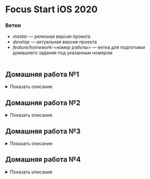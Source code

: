 # Focus Start iOS 2020
### Ветки
* *master* &mdash; релизная версия проекта
* *develop* &mdash; актуальная версия проекта
* *feature/homework-<номер работы>* &mdash; ветка для подготовки домашнего задания под указанным номером  
&nbsp;  

<!---
ДОМАШНЯЯ РАБОТА №1 --------------------------------------------------------------------------------------------------
-->
## Домашняя работа №1
<details>
  <summary>
      Показать описание
  </summary>  

### Функционал приложения  
Приложение должно обладать интерфейсом взаимодействия с пользователем (меню с возможностью выбора нужного варианта).  
Основные функции:
1. Добавление нового автомобиля;
2. Вывод списка добавленных автомобилей;
3. Вывод списка автомобилей с использованием фильтра по типу кузова автомобиля.  

### Интерфейс приложения
Задача минимум &mdash; консольное приложение. При желании можно реализовать интерфейс используя **UIKit**.

### Информация об автомобиле
Для работы с данными автомобиля используется структура с названием **Car**.  
Данные об автомобиле:
| Название     | Тип       | Обязательное | Значение      |
| :-----------:| :--------:|:------------:|:-------------:|
| manufacturer | String    | Да           | Производитель |
| model        | String    | Да           | Модель        |
| body         | enum Body | Да           | Тип  кузова   |
| yearOfIssue  | Int       | Нет          | Год выпуска   |
| carNumber    | String    | Нет          | Гос номер     |

### Отображение информации об автомобиле
Отображение информации должно быть в формате:  
* <Поле>: <Значение>  

Для необязательных полей при отсутствии значения:  
* год выпуска &mdash; отображать «-»
* гос номер &mdash; пропускать это поле (оно не должно отображаться)  
&nbsp;  
</details>

<!---
ДОМАШНЯЯ РАБОТА №2 --------------------------------------------------------------------------------------------------
-->
## Домашняя работа №2
<details>
  <summary>
      Показать описание
  </summary>   

### Структура проекта  
Необходимо создать **Workspace** включающий в себя предыдущий проект и текущий.  
### Функционал приложения
Необходимо реализовать потокобезопасный массив, обеспечивающий корректное изменение/получение хранимых данных.  
Для демонстрации результата добавить в один **concurrent queue** две асинхронные задачи, в которых параллельно друг другу будет происходить добавление элементов в потокобезопасный массив.
После завершения работы вывести в консоль количество элементов.  
Добавление элементов в массивы производить в цикле:
```Swift
for number in 0…1000 { ... }
```  
### Требования к потокобезопасному массиву
1. Наименование &mdash; **ThreadSafeArray**;
2. Возможность работать с элементами любого типа;
3. Корректная обрабатка хранимых значений, независимо от того, в каком потоке происходит обращение.  

Обязательные методы:  
| №  | Наименование                 | Действие                                                           |
| :-:| -----------------------------|--------------------------------------------------------------------|
| 1  | append(_ element:)           | Добавляет новый элемент                                            |
| 2  | remove(at index: Int)        | Удаляет элемент с указанным индексом                               |
| 3  | subscript(index: Int) ->     | Возвращает элемент с указанным индеком                             |
| 4  | contains(_ element:) -> Bool | Метод проверки наличия элемента в коллекции. Возвращает true/false | 

Обязательные свойства:  
| №  | Наименование                 | Значение                                   |
| :-:| -----------------------------|--------------------------------------------|
| 1  | isEmpty: Bool                | Если массив пуст, то возвращает true       |
| 2  | count: Int                   | Возвращает количество добавленныхэлементов |
  
&nbsp;  
</details> 

<!---
ДОМАШНЯЯ РАБОТА №3 --------------------------------------------------------------------------------------------------
-->
## Домашняя работа №3  
<details>
  <summary>
      Показать описание
  </summary>    

### Структура проекта  
Добавить новый проект в существующий **Workspace**.
### Функционал приложения
Необходимо программно реализовать 3 экрана, каждый экран является отдельным **UIViewController** в **UITabBarController**'e. Каждый **UIViewController** &mdash; отдельный файл с классом. Лучшим вариантов является перенос всего представления в **UIView** + **UIViewController**.  
Основной упор делается на код и **Constraints**.  
### Первый экран
Необходимо добавить вверху 3 лэйбла. Первый стандартный, с небольшим текстом, второй лэйбл большего размера и с другим шрифтом, третий лэйбл также большего размера и с другим шрифтом, но теперь в две строки всегда, при любом размере экрана.  
Далее идут две кнопки, которые должны быть по-разному закруглены. Первая кнопка всегда должна быть круглой, вторая кнопка с закруглением 8.  
Далее любая картинка, по центру которой должен крутится черный **UIActivityIndicatorView**.  
Интерфейс должен быть полностью виден на размерах от <ins>4-х дюймов</ins>. Все элементы должны быть по центру, также расстояние между элементами должно увеличиваться. 1-й лэйбл всегда должен быть с расстоянием *8pt* до верха. Изображение всегад должно быть с расстоянием *8pt* до начала **UITabBarController**'a.  
<p align="center"> <img height="300" src="images/homework-3-screen1.jpg"> </p>  

### Второй экран
Реализовать разный дизайн в *портретном* и *горизонтальном* режиме. Все элементы находятся в **UIScrollView**, необходимо добавить так много текста, чтобы можно было скроллить экран вверх и вниз.  
В *портретном* изображение растягивается на всю ширину экрана и под ним находится заголовок, далее идёт текст. В *горизонтальном* режиме изображение находится в левом верхнем углу и имеет отступы со всех сторон. Заголовок теперь идет по центру изображения, весь текст располагается под этими двумя элементами.  
Определять перевернули ли устройство &mdash; по **Size Class**'aм.  
<p align="center"> <img height="300" src="images/homework-3-screen2.jpg"> </p>  

### Третий экран
Третий экран является псевдоэкраном логина. Поля Login и Password являются **UITextField**'ами, при вводе текста надпись Login и Password должны скрываться (быть плейсхолдерами). Вводимые данные в поле Password должны быть сокрыты с помощью символа **\***.  
Кнопка Enter должна уметь подниматься над *клавиатурой*, когда она показывается. Поднятие кнопки должно происходит через изменения её нижнего **Constraint**'a, желательно делать это с анимацией.  
Также должна быть возможность *тапнуть* в пустом месте экрана и тогда клавиатура должна скрыться, а кнопка Enter должна вернуться в исходное положение.  
<p align="center"> <img height="300" src="images/homework-3-screen3.jpg"> </p>  

&nbsp;  
</details>

<!---
ДОМАШНЯЯ РАБОТА №4 --------------------------------------------------------------------------------------------------
-->
## Домашняя работа №4  
<details>
  <summary>
      Показать описание
  </summary>    

### Структура проекта  
Добавить новый проект в существующий **Workspace**.
### Функционал приложения
Необходимо реализовать **UISplitViewController**, который выглядит по-разному на iPhone (4.0, 4.7, 5.8 дюйма) и на большом iPhone, iPad. При запуске приложения на айфоне должна появиться таблица, при запуске на большой айфоне, айпаде должна открыться таблица с выбранной первой ячейкой. Следовательно, в detail меню справа этот контент уже будет показываться.  
В таблице должен быть большой, жирный *заголовок*, ниже него какой-то *текст* и справа от текста *время*. Нужно учитывать, что *заголовок* может быть в 2 строки, *текст* в ячейке может быть в 2 строки, *время* всегда в одну строку. Также bottom констрэинт *времени* совпадает с bottom констрэинтом *текста*, то есть они всегда в низу идут под одну линию, даже если текст в две строки, а время в одну (пример: Ячейка 4).  
Текст, время и заголовкок могут быть любые. Главное, чтобы:
* Ячейка 1 &mdash; заголовок и текст в одну строку, время показывается;
* Ячейка 2 &mdash; заголовок в 2 строки, текст и время как в 1-й ячейке;
* Ячейка 3 &mdash; заголовок в 1 строку, времени нет, а текст удлиняется до правого края;
* Ячейка 4 &mdash; заголовок в 1 строку, текст в 2 строки, время показывается;
* Ячейка 5 &mdash; показывается только заголовок.

Когда тапаем на ячейку, появляется детальное представление, где в заголовке **UINavigationBar**'a дублируется заголовок ячейки. Также появляется текст, который может быть в несколько строк и может растянуться до правого края.  
Ниже текста располагаются 2 картинки, которые должны быть сделаны с закругленными углами и тенью одновременно! В каждой ячейке разные 2 картинки. Если картинки и текст не влезают полностью в экран, то должна быть возможность скроллить его!  
Ниже представлен примерный интерфейс:
<p align="center"> <img height="300" src="images/homework-4-splitScreen.jpg"> </p>  
</details>
